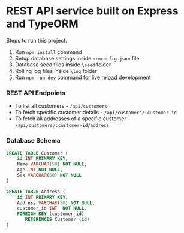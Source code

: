 # REST API service built on Express and TypeORM

Steps to run this project:

1. Run `npm install` command
2. Setup database settings inside `ormconfig.json` file
3. Database seed files inside `\seed` folder
4. Rolling log files inside `\log` folder
5. Run `npm run dev` command for live reload development

### REST API Endpoints

- To list all customers - `/api/customers`
- To fetch specific customer details - `/api/customers/:customer-id`
- To fetch all addresses of a specific customer - `/api/customers/:customer-id/address`

### Database Schema

```sql
CREATE TABLE Customer (
	id INT PRIMARY KEY,
	Name VARCHAR(50) NOT NULL,
	Age INT NOT NULL,
	Sex VARCHAR(50) NOT NULL
)
```

```sql
CREATE TABLE Address (
	id INT PRIMARY KEY,
	Address VARCHAR(50) NOT NULL,
	customer_id INT  NOT NULL,
	FOREIGN KEY (customer_id)
       REFERENCES Customer (id) 
)
```